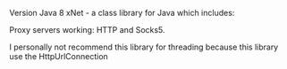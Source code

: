 Version Java 8
xNet - a class library for Java which includes:

Proxy servers working: HTTP and Socks5.

I personally not recommend this library for threading because this library use the HttpUrlConnection
